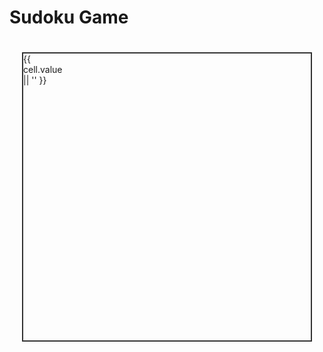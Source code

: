 # Sudoku Game

<script setup>
import { ref, onMounted } from 'vue'

const board = ref([])
const selectedCell = ref(null)
const isValid = ref(true)

// 初始化9x9数独板
const initBoard = () => {
  board.value = Array(9).fill().map(() => 
    Array(9).fill().map(() => ({
      value: 0,
      isFixed: false
    }))
  )
  generatePuzzle()
}

// 生成数独谜题
const generatePuzzle = () => {
  // 这里简化为一个示例谜题
  const puzzle = [
    [5,3,0,0,7,0,0,0,0],
    [6,0,0,1,9,5,0,0,0],
    [0,9,8,0,0,0,0,6,0],
    [8,0,0,0,6,0,0,0,3],
    [4,0,0,8,0,3,0,0,1],
    [7,0,0,0,2,0,0,0,6],
    [0,6,0,0,0,0,2,8,0],
    [0,0,0,4,1,9,0,0,5],
    [0,0,0,0,8,0,0,7,9]
  ]
  
  puzzle.forEach((row, i) => {
    row.forEach((value, j) => {
      if (value !== 0) {
        board.value[i][j].value = value
        board.value[i][j].isFixed = true
      }
    })
  })
}

// 处理数字输入
const handleInput = (row, col, event) => {
  if (board.value[row][col].isFixed) return
  
  const value = parseInt(event.key)
  if (value >= 1 && value <= 9) {
    board.value[row][col].value = value
    validateBoard()
  } else if (event.key === 'Backspace' || event.key === 'Delete') {
    board.value[row][col].value = 0
    validateBoard()
  }
}

// 验证数独是否有效
const validateBoard = () => {
  // 简化的验证逻辑
  isValid.value = true
  // TODO: 实现完整的验证逻辑
}

onMounted(() => {
  initBoard()
})
</script>

  <div class="sudoku-container">
    <div class="sudoku-board">
      <div v-for="(row, i) in board" 
           :key="i" 
           class="sudoku-row">
        <div v-for="(cell, j) in row" 
             :key="j" 
             :class="[
               'sudoku-cell',
               { 'fixed': cell.isFixed },
               { 'selected': selectedCell && selectedCell[0] === i && selectedCell[1] === j }
             ]"
             @click="selectedCell = [i, j]"
             @keydown="handleInput(i, j, $event)"
             tabindex="0">
          {{ cell.value || '' }}
        </div>
      </div>
    </div>
  </div>

<style scoped>
.sudoku-container {
  display: flex;
  justify-content: center;
  padding: 20px;
}

.sudoku-board {
  display: grid;
  grid-template-rows: repeat(9, 1fr);
  border: 2px solid #333;
}

.sudoku-row {
  display: grid;
  grid-template-columns: repeat(9, 1fr);
}

.sudoku-cell {
  width: 40px;
  height: 40px;
  border: 1px solid #ccc;
  display: flex;
  align-items: center;
  justify-content: center;
  font-size: 20px;
  cursor: pointer;
}

.sudoku-cell:nth-child(3n) {
  border-right: 2px solid #333;
}

.sudoku-row:nth-child(3n) .sudoku-cell {
  border-bottom: 2px solid #333;
}

.fixed {
  background-color: #f0f0f0;
  cursor: not-allowed;
}

.selected {
  background-color: #e3f2fd;
}
</style>
